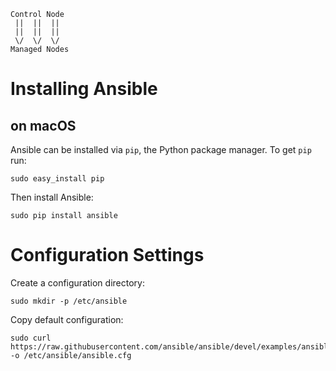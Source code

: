     Control Node
     ||  ||  ||
     ||  ||  ||
     \/  \/  \/
    Managed Nodes

# Installing Ansible

## on macOS

Ansible can be installed via `pip`, the Python package manager. To get `pip` run:

    sudo easy_install pip

Then install Ansible:

    sudo pip install ansible

# Configuration Settings

Create a configuration directory:

    sudo mkdir -p /etc/ansible

Copy default configuration:

    sudo curl https://raw.githubusercontent.com/ansible/ansible/devel/examples/ansible.cfg -o /etc/ansible/ansible.cfg
